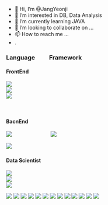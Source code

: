 - 👋 Hi, I’m @JangYeonji
- 👀 I’m interested in DB, Data Analysis
- 🌱 I’m currently learning JAVA
- 💞️ I’m looking to collaborate on ...
- 📫 How to reach me ...
- .



### Language &nbsp;&nbsp;&nbsp;&nbsp;&nbsp;&nbsp;&nbsp;&nbsp; Framework
#### FrontEnd
<img src="https://img.shields.io/badge/HTML5-E34F26?style=flat-square&logo=HTML5&logoColor=white"/></a><br/>
<img src="https://img.shields.io/badge/CSS3-1572B6?style=flat-square&logo=CSS3&logoColor=white"/></a><br/>
<img src="https://img.shields.io/badge/JavaScript-F7DF1E?style=flat-square&logo=JavaScript&logoColor=white"/>
&nbsp;&nbsp;&nbsp;&nbsp;&nbsp;&nbsp;&nbsp;&nbsp;&nbsp;&nbsp;&nbsp;&nbsp;&nbsp;&nbsp;&nbsp;&nbsp;&nbsp;&nbsp;&nbsp;&nbsp;&nbsp;&nbsp;&nbsp;&nbsp;&nbsp;
<!--<img src="https://img.shields.io/badge/React-61DAFB?style=flat-square&logo=React&logoColor=white"/></a>
<img src="https://img.shields.io/badge/Vue-4FC08D?style=flat-square&logo=Vue&logoColor=white"/></a>-->
<br/>

#### BacnEnd
<img src="https://img.shields.io/badge/Python-3766AB?style=flat-square&logo=Python&logoColor=white"/></a>
&nbsp;&nbsp;&nbsp;&nbsp;&nbsp;&nbsp;&nbsp;&nbsp;&nbsp;&nbsp;&nbsp;&nbsp;&nbsp;&nbsp;&nbsp;&nbsp;&nbsp;&nbsp;&nbsp;&nbsp;&nbsp;&nbsp;&nbsp;&nbsp;&nbsp;
<img src="https://img.shields.io/badge/Django-092E20?style=flat-square&logo=Django&logoColor=white"/></a>
<!--<img src="https://img.shields.io/badge/Flask-000000?style=flat-square&logo=Flask&logoColor=white"/></a><br/>-->
<img src="https://img.shields.io/badge/Java-007396?style=flat-square&logo=Java&logoColor=white"/></a>
&nbsp;&nbsp;&nbsp;&nbsp;&nbsp;&nbsp;&nbsp;&nbsp;&nbsp;&nbsp;&nbsp;&nbsp;&nbsp;&nbsp;&nbsp;&nbsp;&nbsp;&nbsp;&nbsp;&nbsp;&nbsp;&nbsp;&nbsp;&nbsp;&nbsp;
<!--<img src="https://img.shields.io/badge/Spring-6DB33F?style=flat-square&logo=Spring&logoColor=white"/></a><br/>-->

#### Data Scientist
<img src="https://img.shields.io/badge/Python-3766AB?style=flat-square&logo=Python&logoColor=white"/></a><br/>
<img src="https://img.shields.io/badge/MySQL-4479A1?style=flat-square&logo=MySQL&logoColor=white"/></a><br/>
<img src="https://img.shields.io/badge/MariaDB-003545?style=flat-square&logo=MariaDB&logoColor=white"/></a><br/>

<img src="https://img.shields.io/badge/SQLite-003B57?style=flat-square&logo=SQLite&logoColor=white"/></a>
<img src="https://img.shields.io/badge/Jupyter-F37626?style=flat-square&logo=Jupyter&logoColor=white"/></a>
<img src="https://img.shields.io/badge/Spyder IDE-FF0000?style=flat-square&logo=Spyder IDE&logoColor=white"/></a>
<img src="https://img.shields.io/badge/PyCharm-000000?style=flat-square&logo=PyCharm&logoColor=white"/></a>
<img src="https://img.shields.io/badge/Android Studio-3DDC84?style=flat-square&logo=Android Studio&logoColor=white"/></a>
<img src="https://img.shields.io/badge/Kali Linux-557C94?style=flat-square&logo=Kali Linux&logoColor=white"/></a>
<img src="https://img.shields.io/badge/Linux-FCC624?style=flat-square&logo=Linux&logoColor=white"/></a>
<img src="https://img.shields.io/badge/CentOS-262577?style=flat-square&logo=CentOS&logoColor=white"/></a>
<img src="https://img.shields.io/badge/Eclipse IDE-2C2255?style=flat-square&logo=Eclipse IDE&logoColor=white"/></a>
<img src="https://img.shields.io/badge/C-A8B9CC?style=flat-square&logo=C&logoColor=white"/></a>
<img src="https://img.shields.io/badge/Adobe Photoshop-31A8FF?style=flat-square&logo=Adobe Photoshop&logoColor=white"/></a>
<img src="https://img.shields.io/badge/Adobe XD-FF61F6?style=flat-square&logo=Adobe XD&logoColor=white"/></a>
<img src="https://img.shields.io/badge/Apache Tomcat-F8DC75?style=flat-square&logo=Apache Tomcat&logoColor=white"/></a>
